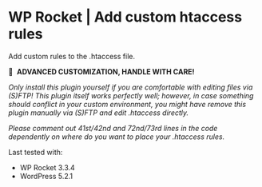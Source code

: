 # WP Rocket | Add custom htaccess rules

Add custom rules to the .htaccess file.

🚧&#160;&#160;**ADVANCED CUSTOMIZATION, HANDLE WITH CARE!**

_Only install this plugin yourself if you are comfortable with editing files via (S)FTP! This plugin itself works perfectly well; however, in case something should conflict in your custom environment, you might have remove this plugin manually via (S)FTP and edit .htaccess directly._

_Please comment out 41st/42nd and 72nd/73rd lines in the code dependently on where do you want to place your .htaccess rules._


Last tested with:
* WP Rocket 3.3.4
* WordPress 5.2.1
